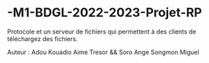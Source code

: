 # -M1-BDGL-2022-2023-Projet-RP
Protocole et un serveur de fichiers qui permettent à des clients de téléchargez des fichiers.

Auteur : Adou Kouadio Aime Tresor && Soro Ange Songmon Miguel
